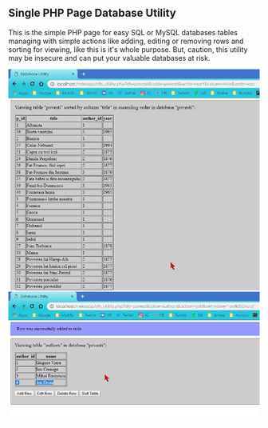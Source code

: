 ## Single PHP Page Database Utility
This is the simple PHP page for easy SQL or MySQL databases tables managing with simple actions like adding, editing or removing rows and sorting for viewing, like this is it's whole purpose. But, caution, this utility may be insecure and can put your valuable databases at risk.

![Preview 1](https://raw.githubusercontent.com/SVGvsevolod/db_utility/main/1.jpg)
![Preview 2](https://raw.githubusercontent.com/SVGvsevolod/db_utility/main/2.jpg)